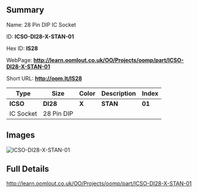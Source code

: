 

## Summary
 
Name: 28 Pin DIP IC Socket

ID: __ICSO-DI28-X-STAN-01__

Hex ID: __IS28__

WebPage: __http://learn.oomlout.co.uk/OO/Projects/oomp/part/ICSO-DI28-X-STAN-01__

Short URL: __http://oom.lt/IS28__


| Type   | Size   | Color   | Description   | Index   |    
| ----- | ------   | ------   | -----   | ----   |    
| __ICSO__   					| __DI28__   					| __X__    						| __STAN__    					| __01__ |    
| IC Socket		| 28 Pin DIP	| 		| 	| 	|

## Images
![ICSO-DI28-X-STAN-01](http://oomlout.com/oomp-gen/parts/ICSO-DI28-X-STAN-01/ICSO-DI28-X-STAN-01_420.jpg)

## Full Details

 http://learn.oomlout.co.uk/OO/Projects/oomp/part/ICSO-DI28-X-STAN-01

